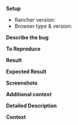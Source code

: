 <!--------- For bugs and general issues --------->
**Setup**
- Rancher version:
- Browser type & version:

**Describe the bug**
<!--A clear and concise description of what the bug is.-->

**To Reproduce**
<!--Steps to reproduce the behavior-->

**Result**

**Expected Result**
<!--A clear and concise description of what you expected to happen.-->

**Screenshots**
<!-- If applicable, add screenshots to help explain your problem and/or errors in the browser's dev console -->

**Additional context**
<!--Add any other context about the problem here. -->

<!--------- For feature requests --------->
**Detailed Description**
<!--- Provide a detailed description of the change or addition you are proposing -->

**Context**
<!--- Why is this change important to you? How would you use it? -->
<!--- How can it benefit other users? -->
